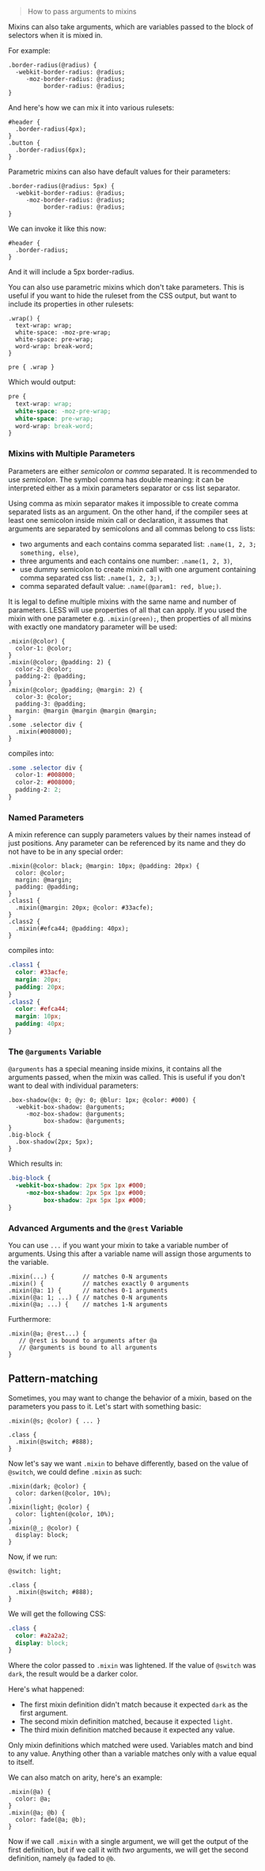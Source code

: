 > How to pass arguments to mixins

Mixins can also take arguments, which are variables passed to the block of selectors when it is mixed in.

For example:

```less
.border-radius(@radius) {
  -webkit-border-radius: @radius;
     -moz-border-radius: @radius;
          border-radius: @radius;
}
```

And here's how we can mix it into various rulesets:

```less
#header {
  .border-radius(4px);
}
.button {
  .border-radius(6px);
}
```

Parametric mixins can also have default values for their parameters:

```less
.border-radius(@radius: 5px) {
  -webkit-border-radius: @radius;
     -moz-border-radius: @radius;
          border-radius: @radius;
}
```

We can invoke it like this now:

```less
#header {
  .border-radius;
}
```

And it will include a 5px border-radius.

You can also use parametric mixins which don't take parameters. This is useful if you want to hide the ruleset from the CSS output, but want to include its properties in other rulesets:

```less
.wrap() {
  text-wrap: wrap;
  white-space: -moz-pre-wrap;
  white-space: pre-wrap;
  word-wrap: break-word;
}

pre { .wrap }
```

Which would output:

```css
pre {
  text-wrap: wrap;
  white-space: -moz-pre-wrap;
  white-space: pre-wrap;
  word-wrap: break-word;
}
```

### Mixins with Multiple Parameters
Parameters are either *semicolon* or *comma* separated. It is recommended to use *semicolon*. The symbol comma has double meaning: it can be interpreted either as a mixin parameters separator or css list separator.

Using comma as mixin separator makes it impossible to create comma separated lists as an argument. On the other hand, if the compiler sees at least one semicolon inside mixin call or declaration, it assumes that arguments are separated by semicolons and all commas belong to css lists:

* two arguments and each contains comma separated list: `.name(1, 2, 3; something, else)`,
* three arguments and each contains one number: `.name(1, 2, 3)`,
* use dummy semicolon to create mixin call with one argument containing comma separated css list: `.name(1, 2, 3;)`,
* comma separated default value: `.name(@param1: red, blue;)`.

It is legal to define multiple mixins with the same name and number of parameters. LESS will use properties of all that can apply. If you used the mixin with one parameter e.g. `.mixin(green);`, then properties of all mixins with exactly one mandatory parameter will be used:

```less
.mixin(@color) {
  color-1: @color;
}
.mixin(@color; @padding: 2) {
  color-2: @color;
  padding-2: @padding;
}
.mixin(@color; @padding; @margin: 2) {
  color-3: @color;
  padding-3: @padding;
  margin: @margin @margin @margin @margin;
}
.some .selector div {
  .mixin(#008000);
}
```

compiles into:

```css
.some .selector div {
  color-1: #008000;
  color-2: #008000;
  padding-2: 2;
}
```

### Named Parameters

A mixin reference can supply parameters values by their names instead of just positions. Any parameter can be referenced by its name and they do not have to be in any special order:

```less
.mixin(@color: black; @margin: 10px; @padding: 20px) {
  color: @color;
  margin: @margin;
  padding: @padding;
}
.class1 {
  .mixin(@margin: 20px; @color: #33acfe);
}
.class2 {
  .mixin(#efca44; @padding: 40px);
}
```
compiles into:

```css
.class1 {
  color: #33acfe;
  margin: 20px;
  padding: 20px;
}
.class2 {
  color: #efca44;
  margin: 10px;
  padding: 40px;
}
```

### The `@arguments` Variable

`@arguments` has a special meaning inside mixins, it contains all the arguments passed, when the mixin was called. This is useful if you don't want to deal with individual parameters:

```less
.box-shadow(@x: 0; @y: 0; @blur: 1px; @color: #000) {
  -webkit-box-shadow: @arguments;
     -moz-box-shadow: @arguments;
          box-shadow: @arguments;
}
.big-block {
  .box-shadow(2px; 5px);
}
```

Which results in:

```css
.big-block {
  -webkit-box-shadow: 2px 5px 1px #000;
     -moz-box-shadow: 2px 5px 1px #000;
          box-shadow: 2px 5px 1px #000;
}
```

### Advanced Arguments and the `@rest` Variable

You can use `...` if you want your mixin to take a variable number of arguments. Using this after a variable name will assign those arguments to the variable.

```less
.mixin(...) {        // matches 0-N arguments
.mixin() {           // matches exactly 0 arguments
.mixin(@a: 1) {      // matches 0-1 arguments
.mixin(@a: 1; ...) { // matches 0-N arguments
.mixin(@a; ...) {    // matches 1-N arguments
```

Furthermore:

```less
.mixin(@a; @rest...) {
   // @rest is bound to arguments after @a
   // @arguments is bound to all arguments
}
```

## Pattern-matching

Sometimes, you may want to change the behavior of a mixin, based on the parameters you pass to it. Let's start with something basic:

```less
.mixin(@s; @color) { ... }

.class {
  .mixin(@switch; #888);
}
```

Now let's say we want `.mixin` to behave differently, based on the value of `@switch`, we could define `.mixin` as such:

```less
.mixin(dark; @color) {
  color: darken(@color, 10%);
}
.mixin(light; @color) {
  color: lighten(@color, 10%);
}
.mixin(@_; @color) {
  display: block;
}
```

Now, if we run:

```less
@switch: light;

.class {
  .mixin(@switch; #888);
}
```

We will get the following CSS:

```css
.class {
  color: #a2a2a2;
  display: block;
}
```

Where the color passed to `.mixin` was lightened. If the value of `@switch` was `dark`,
the result would be a darker color.

Here's what happened:

* The first mixin definition didn't match because it expected `dark` as the first argument.
* The second mixin definition matched, because it expected `light`.
* The third mixin definition matched because it expected any value.

Only mixin definitions which matched were used. Variables match and bind to any value.
Anything other than a variable matches only with a value equal to itself.

We can also match on arity, here's an example:

```less
.mixin(@a) {
  color: @a;
}
.mixin(@a; @b) {
  color: fade(@a; @b);
}
```

Now if we call `.mixin` with a single argument, we will get the output of the first definition,
but if we call it with *two* arguments, we will get the second definition, namely `@a` faded to `@b`.
